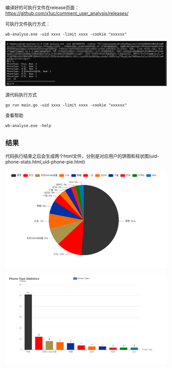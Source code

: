 编译好的可执行文件在release页面：https://github.com/x1uc/comment_user_analysis/releases/

可执行文件执行方式：
```shell
wb-analyse.exe -uid xxxx -limit xxxx -cookie "xxxxxx"
```

![alt text](./asset/4704f1fe7e5e273586567eedb0009380.jpg)

源代码执行方式
```shell
go run main.go -uid xxxx -limit xxxx -cookie "xxxxxx"
```

查看帮助

```shell
wb-analyse.exe -help
```

## 结果

代码执行结束之后会生成两个html文件，分别是对应用户的饼图和柱状图(uid-phone-stats.html,uid-phone-pie.html)

![alt text](./asset/example-pie.png)

![alt text](./asset/example.png)